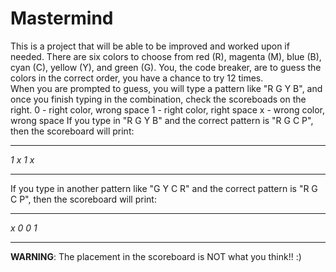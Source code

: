 # Mastermind
This is a project that will be able to be improved and worked upon if needed.
There are six colors to choose from red (R), magenta (M), blue (B), 
cyan (C), yellow (Y), and green (G). You, the code breaker, are to 
guess the colors in the correct order, you have a chance to try 12 times.  
When you are prompted to guess, you will type a pattern like "R G Y B", 
and once you finish typing in the combination, check the scoreboads on the right.
0 - right color, wrong space
1 - right color, right space
x - wrong color, wrong space
If you type in "R G Y B" and the correct pattern is "R G C P", then the scoreboard will print:
*******
*1   x*
*1   x*
*******
If you type in another pattern like "G Y C R" and the correct pattern is "R G C P", then the scoreboard will print:
*******
*x   0*
*0   1*
*******
**WARNING**: The placement in the scoreboard is NOT what you think!! :)
